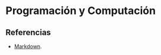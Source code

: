 # Programación y Computación

## Referencias

* [Markdown](https://guides.github.com/pdfs/markdown-cheatsheet-online.pdf).
